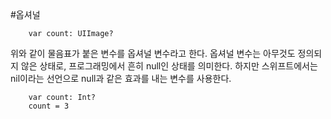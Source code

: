 #옵셔널

        var count: UIImage?

위와 같이 물음표가 붙은 변수를 옵셔널 변수라고 한다. 옵셔널 변수는 아무것도 정의되지 않은 상태로, 프로그래밍에서 흔히 null인 상태를 의미한다. 하지만 스위프트에서는 nil이라는 선언으로 null과 같은 효과를 내는 변수를 사용한다.

        var count: Int?
        count = 3
